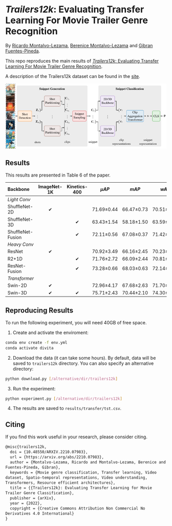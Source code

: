 # *Trailers12k*: Evaluating Transfer Learning For Movie Trailer Genre Recognition

By [Ricardo Montalvo-Lezama](https://turing.iimas.unam.mx/~ricardoml/),
[Berenice Montalvo-Lezama](https://turing.iimas.unam.mx/~bereml/) and
[Gibran Fuentes-Pineda](http://turing.iimas.unam.mx/~gibranfp/).

This repo reproduces the main results of [*Trailers12k*: Evaluating Transfer Learning For Movie Trailer Genre Recognition](https://arxiv.org/abs/2210.07983).

A description of the Trailers12k dataset can be found in the [site](https://richardtml.github.io/trailers12k/).

![DIViTA](divita.png)


## Results

This results are presented in Table 6 of the paper.

| Backbone          | ImageNet-1K | Kinetics-400 | $\mu AP$   | $mAP$      | $wAP$      | $sAP$      |
| :---              | :-:         | :-:          | :-:        | :-:        | :-:        | :-:        |
| *Light Conv*      |             |              |            |            |            |            |
| ShuffleNet-2D     | ✔          |              | 71.69±0.44 | 66.47±0.73 | 70.51±0.50 | 76.60±0.77 |
| ShuffleNet-3D     |             | ✔           | 63.43±1.54 | 58.18±1.50 | 63.59±1.46 | 69.49±1.58 |
| ShuffleNet-Fusion |             | ✔           | 72.11±0.56 | 67.08±0.37 | 71.42±0.41 | 76.66±0.73 |
| *Heavy Conv*      |             |              |            |            |            |            |
| ResNet            | ✔          |              | 70.92±3.49 | 66.16±2.45 | 70.23±2.11 | 75.85±3.05 |
| R2+1D             |             | ✔           | 71.76±2.72 | 66.09±2.44 | 70.81±2.21 | 76.33±2.02 |
| ResNet-Fusion     |             | ✔           | 73.28±0.66 | 68.03±0.63 | 72.14±0.72 | 77.76±0.44 |
| *Transformer*     |             |              |            |            |            |            |
| Swin-2D           | ✔          |              | 72.96±4.17 | 67.68±2.63 | 71.70±2.44 | 77.77±4.08 |
| Swin-3D           | ✔          | ✔           | 75.71±2.43 | 70.44±2.10 | 74.30±2.11 | 80.19±2.61 |


## Reproducing Results

To run the following experiment, you will need 40GB of free space.

1. Create and activate the enviroment:

```sh
conda env create -f env.yml
conda activate divita
```

2. Download the data (it can take some hours). By default,
data will be saved to `trailers12k` directory.
You can also specify an alternative directory:
```sh
python download.py [/alternative/dir/trailers12k]
```

3. Run the experiment:
```sh
python experiment.py [/alternative/dir/trailers12k]
```

4. The results are saved to `results/transfer/tst.csv`.


## Citing
If you find this work useful in your research, please consider citing.

```
@misc{trailers12k,
  doi = {10.48550/ARXIV.2210.07983},
  url = {https://arxiv.org/abs/2210.07983},
  author = {Montalvo-Lezama, Ricardo and Montalvo-Lezama, Berenice and Fuentes-Pineda, Gibran},
  keywords = {Movie genre classification, Transfer learning, Video dataset, Spatio-temporal representations, Video understanding, Transformers, Resource efficient architectures},
  title = {{Trailers12k}: Evaluating Transfer Learning for Movie Trailer Genre Classification},
  publisher = {arXiv},
  year = {2022},
  copyright = {Creative Commons Attribution Non Commercial No Derivatives 4.0 International}
}
```
